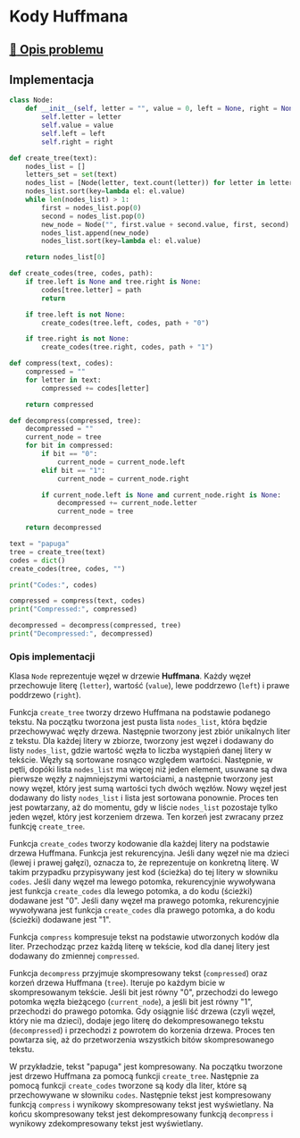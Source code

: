 # Kody Huffmana

## [:link: Opis problemu](../../../../algorithms/coding-and-compression/huffman-coding.md)

## Implementacja

```python linenums="1"
class Node:
    def __init__(self, letter = "", value = 0, left = None, right = None):
        self.letter = letter
        self.value = value
        self.left = left
        self.right = right

def create_tree(text):
    nodes_list = []
    letters_set = set(text)
    nodes_list = [Node(letter, text.count(letter)) for letter in letters_set]
    nodes_list.sort(key=lambda el: el.value)
    while len(nodes_list) > 1:
        first = nodes_list.pop(0)
        second = nodes_list.pop(0)
        new_node = Node("", first.value + second.value, first, second)
        nodes_list.append(new_node)
        nodes_list.sort(key=lambda el: el.value)

    return nodes_list[0]

def create_codes(tree, codes, path):
    if tree.left is None and tree.right is None:
        codes[tree.letter] = path
        return

    if tree.left is not None:
        create_codes(tree.left, codes, path + "0")

    if tree.right is not None:
        create_codes(tree.right, codes, path + "1")

def compress(text, codes):
    compressed = ""
    for letter in text:
        compressed += codes[letter]

    return compressed

def decompress(compressed, tree):
    decompressed = ""
    current_node = tree
    for bit in compressed:
        if bit == "0":
            current_node = current_node.left
        elif bit == "1":
            current_node = current_node.right

        if current_node.left is None and current_node.right is None:
            decompressed += current_node.letter
            current_node = tree

    return decompressed

text = "papuga"
tree = create_tree(text)
codes = dict()
create_codes(tree, codes, "")

print("Codes:", codes)

compressed = compress(text, codes)
print("Compressed:", compressed)

decompressed = decompress(compressed, tree)
print("Decompressed:", decompressed)
```

### Opis implementacji

Klasa `Node` reprezentuje węzeł w drzewie **Huffmana**. Każdy węzeł przechowuje literę (`letter`), wartość (`value`), lewe poddrzewo (`left`) i prawe poddrzewo (`right`).

Funkcja `create_tree` tworzy drzewo Huffmana na podstawie podanego tekstu. Na początku tworzona jest pusta lista `nodes_list`, która będzie przechowywać węzły drzewa. Następnie tworzony jest zbiór unikalnych liter z tekstu. Dla każdej litery w zbiorze, tworzony jest węzeł i dodawany do listy `nodes_list`, gdzie wartość węzła to liczba wystąpień danej litery w tekście. Węzły są sortowane rosnąco względem wartości. Następnie, w pętli, dopóki lista `nodes_list` ma więcej niż jeden element, usuwane są dwa pierwsze węzły z najmniejszymi wartościami, a następnie tworzony jest nowy węzeł, który jest sumą wartości tych dwóch węzłów. Nowy węzeł jest dodawany do listy `nodes_list` i lista jest sortowana ponownie. Proces ten jest powtarzany, aż do momentu, gdy w liście `nodes_list` pozostaje tylko jeden węzeł, który jest korzeniem drzewa. Ten korzeń jest zwracany przez funkcję `create_tree`.

Funkcja `create_codes` tworzy kodowanie dla każdej litery na podstawie drzewa Huffmana. Funkcja jest rekurencyjna. Jeśli dany węzeł nie ma dzieci (lewej i prawej gałęzi), oznacza to, że reprezentuje on konkretną literę. W takim przypadku przypisywany jest kod (ścieżka) do tej litery w słowniku `codes`. Jeśli dany węzeł ma lewego potomka, rekurencyjnie wywoływana jest funkcja `create_codes` dla lewego potomka, a do kodu (ścieżki) dodawane jest "0". Jeśli dany węzeł ma prawego potomka, rekurencyjnie wywoływana jest funkcja `create_codes` dla prawego potomka, a do kodu (ścieżki) dodawane jest "1".

Funkcja `compress` kompresuje tekst na podstawie utworzonych kodów dla liter. Przechodząc przez każdą literę w tekście, kod dla danej litery jest dodawany do zmiennej `compressed`.

Funkcja `decompress` przyjmuje skompresowany tekst (`compressed`) oraz korzeń drzewa Huffmana (`tree`). Iteruje po każdym bicie w skompresowanym tekście. Jeśli bit jest równy "0", przechodzi do lewego potomka węzła bieżącego (`current_node`), a jeśli bit jest równy "1", przechodzi do prawego potomka. Gdy osiągnie liść drzewa (czyli węzeł, który nie ma dzieci), dodaje jego literę do dekompresowanego tekstu (`decompressed`) i przechodzi z powrotem do korzenia drzewa. Proces ten powtarza się, aż do przetworzenia wszystkich bitów skompresowanego tekstu.

W przykładzie, tekst "papuga" jest kompresowany. Na początku tworzone jest drzewo Huffmana za pomocą funkcji `create_tree`. Następnie za pomocą funkcji `create_codes` tworzone są kody dla liter, które są przechowywane w słowniku `codes`. Następnie tekst jest kompresowany funkcją `compress` i wynikowy skompresowany tekst jest wyświetlany. Na końcu skompresowany tekst jest dekompresowany funkcją `decompress` i wynikowy zdekompresowany tekst jest wyświetlany.
